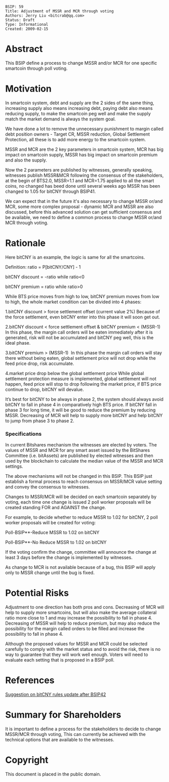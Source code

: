 

    BSIP: 59
    Title: Adjustment of MSSR and MCR through voting
    Authors: Jerry Liu <bitcrab@qq.com>
    Status: Draft
    Type: Informational
    Created: 2009-02-15
    


# Abstract
This BSIP define a process to change MSSR and/or MCR for one specific smartcoin through poll voting.

# Motivation
In smartcoin system, debt and supply are the 2 sides of the same thing, increasing supply also means increasing debt, paying debt also means reducing supply, to make the smartcoin peg well and make the supply match the market demand is always the system goal.

We have done a lot to remove the unnecessary punishment to margin called debt position owners - Target CR, MSSR reduction, Global Settlement Protection, all these is to add more energy to the smartcoin system.

MSSR and MCR are the 2 key parameters in smartcoin system, MCR has big impact on smartcoin supply, MSSR has big impact on smartcoin premium and also the supply.

Now the 2 parameters are published by witnesses, generally speaking, witnesses publish MSSR&MCR following the consensus of the stakeholders, at the begin of BTS2.0, MSSR=1.1 and MCR=1.75 applied to all the smart coins, no changed has beed done until several weeks ago MSSR has been changed to 1.05 for bitCNY through BSIP41.

We can expect that in the future it's also necessary to change MSSR or/and MCR, some more complex proposal - dynamic MCR and MSSR are also discussed, before this advanced solution can get sufficient consensus and be available, we need to define a common process to change MSSR or/and MCR through voting.

# Rationale
Here bitCNY is an example, the logic is same for all the smartcoins.

Definition: ratio = P[bitCNY/CNY] - 1

bitCNY discount = -ratio while ratio<0

bitCNY premium = ratio while ratio>0

While BTS price moves from high to low, bitCNY premium moves from low to high, the whole market condition can be divided into 4 phases:

1.bitCNY discount > force settlement offset (current value 2%)
Because of the force settlement, even bitCNY enter into this phase it will soon get out.

2.bitCNY discount < force settlement offset & bitCNY premium < (MSSR-1)  
In this phase, the margin call orders will be eaten immediately after it is generated, risk will not be accumulated and bitCNY peg well, this is the ideal phase.

3.bitCNY premium > (MSSR-1) 
In this phase the margin call orders will stay there without being eaten, global settlement price will not drop while the feed price drop, risk accumulate.

4.market price drop below the global settlement price
While global settlement protection measure is implemented, global settlement will not happen, feed price will stop to drop following the market price, if BTS price continue to drop, bitCNY will devalue.

It’s best for bitCNY to be always in phase 2, the system should always avoid bitCNY to fall in phase 4 in comparatively high BTS price.
If bitCNY fall in phase 3 for long time, it will be good to reduce the premium by reducing MSSR.
Decreasing of MCR will help to supply more bitCNY and help bitCNY to jump from phase 3 to phase 2.

### Specifications
In current Bitshares mechanism the witnesses are elected by voters. The values of MSSR and MCR for any smart asset issued by the BitShares Committee (i.e. bitAssets) are published by elected witnesses and then used by the blockchain to calculate the median value of the MSSR and MCR settings.

The above mechanisms will not be changed in this BSIP. This BSIP just establish a formal process to reach consensus on MSSR/MCR value setting and convey the consensus to witnesses.

Changes to MSSR/MCR will be decided on each smartcoin separately by voting, each time one change is issued 2 poll worker proposals will be created standing FOR and AGAINST the change.

For example, to decide whether to reduce MSSR to 1.02 for bitCNY, 2 poll worker proposals will be created for voting:

Poll-BSIP**-Reduce MSSR to 1.02 on bitCNY

Poll-BSIP**-No Reduce MSSR to 1.02 on bitCNY

If the voting confirm the change, committee will announce the change at least 3 days before the change is implemented by witnesses.

As change to MCR is not available because of a bug, this BSIP will apply only to MSSR change until the bug is fixed.

# Potential Risks
Adjustment to one direction has both pros and cons.
Decreasing of MCR will help to supply more smartcoins, but will also make the average collateral ratio more close to 1 and may increase the possibility to fall in phase 4.
Decreasing of MSSR will help to reduce premium, but may also reduce the possibility for the margin called orders to be filled and increase the possibility to fall in phase 4.

Although the proposed values for MSSR and MCR could be selected carefully to comply with the market status and to avoid the risk, there is no way to guarantee that they will work well enough. Voters will need to evaluate each setting that is proposed in a BSIP poll.

# References
[Suggestion on bitCNY rules update after BSIP42](https://bitsharestalk.org/index.php?topic=27522.0)

# Summary for Shareholders
It is important to define a process for the stakeholders to decide to change MSSR/MCR through voting, This can currently be achieved with the technical options that are available to the witnesses.

# Copyright
This document is placed in the public domain.
